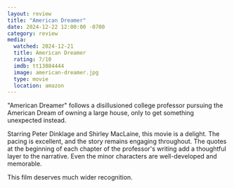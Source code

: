 ```yaml
---
layout: review
title: "American Dreamer"
date: 2024-12-22 12:00:00 -0700
category: review
media: 
  watched: 2024-12-21
  title: American Dreamer
  rating: 7/10
  imdb: tt13884444
  image: american-dreamer.jpg
  type: movie
  location: amazon
---
```


"American Dreamer" follows a disillusioned college professor pursuing the American Dream of owning a large house, only to get something unexpected instead.

Starring Peter Dinklage and Shirley MacLaine, this movie is a delight. The pacing is excellent, and the story remains engaging throughout. The quotes at the beginning of each chapter of the professor's writing add a thoughtful layer to the narrative. Even the minor characters are well-developed and memorable.

This film deserves much wider recognition.